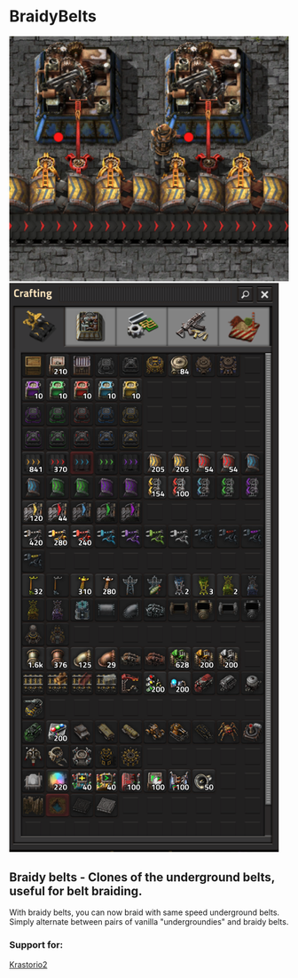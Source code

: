 # BraidyBelts
 
![Braidy belts](/braiding.png)
![Crafting](/crafting.png)

## Braidy belts - Clones of the underground belts, useful for belt braiding.

With braidy belts, you can now braid with same speed underground belts.
Simply alternate between pairs of vanilla "undergroundies" and braidy belts.

### Support for:

[Krastorio2](https://mods.factorio.com/mod/Krastorio2)  
